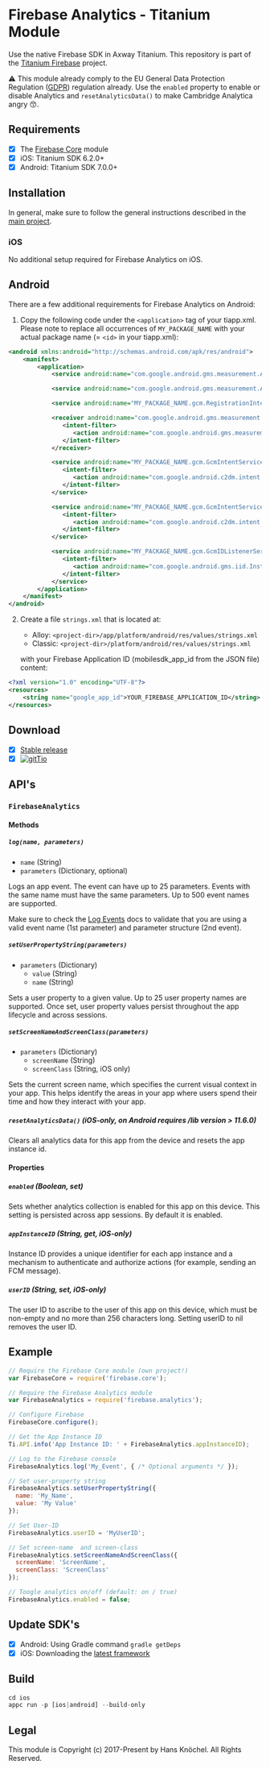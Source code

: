 # Firebase Analytics - Titanium Module
Use the native Firebase SDK in Axway Titanium. This repository is part of the [Titanium Firebase](https://github.com/hansemannn/titanium-firebase) project.

⚠️ This module already comply to the EU General Data Protection Regulation ([GDPR](https://www.eugdpr.org/)) regulation already.
Use the `enabled` property to enable or disable Analytics and `resetAnalyticsData()` to make Cambridge Analytica angry 😙.

## Requirements
- [x] The [Firebase Core](https://github.com/hansemannn/titanium-firebase-core) module
- [x] iOS: Titanium SDK 6.2.0+
- [x] Android: Titanium SDK 7.0.0+

## Installation

In general, make sure to follow the general instructions described in the [main project](https://github.com/hansemannn/titanium-firebase/blob/master/README.md#️-android-note).

### iOS

No additional setup required for Firebase Analytics on iOS.

## Android

There are a few additional requirements for Firebase Analytics on Android:

1. Copy the following code under the `<application>` tag of your tiapp.xml. Please note to replace
all occurrences of `MY_PACKAGE_NAME` with your actual package name (= `<id>` in your tiapp.xml):

```xml
<android xmlns:android="http://schemas.android.com/apk/res/android">
	<manifest>
		<application>
			<service android:name="com.google.android.gms.measurement.AppMeasurementService" android:enabled="true" android:exported="false" />

			<service android:name="com.google.android.gms.measurement.AppMeasurementJobService" android:permission="android.permission.BIND_JOB_SERVICE" android:enabled="true" android:exported="false" />

			<service android:name="MY_PACKAGE_NAME.gcm.RegistrationIntentService" android:exported="false" />

			<receiver android:name="com.google.android.gms.measurement.AppMeasurementReceiver" android:enabled="true">
			   <intent-filter>
				  <action android:name="com.google.android.gms.measurement.UPLOAD" />
			   </intent-filter>
			</receiver>  

			<service android:name="MY_PACKAGE_NAME.gcm.GcmIntentService" android:exported="false">
			   <intent-filter>
				  <action android:name="com.google.android.c2dm.intent.RECEIVE" />
			   </intent-filter>
			</service>

			<service android:name="MY_PACKAGE_NAME.gcm.GcmIntentService" android:exported="false">
			   <intent-filter>
				  <action android:name="com.google.android.c2dm.intent.SEND" />
			   </intent-filter>
			</service>

			<service android:name="MY_PACKAGE_NAME.gcm.GcmIDListenerService" android:exported="false">
			   <intent-filter>
				  <action android:name="com.google.android.gms.iid.InstanceID" />
			   </intent-filter>
			</service>
		</application>
	</manifest>
</android>   
```

2. Create a file `strings.xml` that is located at:
   - Alloy: `<project-dir>/app/platform/android/res/values/strings.xml`
   - Classic: `<project-dir>/platform/android/res/values/strings.xml`

   with your Firebase Application ID (mobilesdk_app_id from the JSON file) content:
```xml
<?xml version="1.0" encoding="UTF-8"?>
<resources>
	<string name="google_app_id">YOUR_FIREBASE_APPLICATION_ID</string>
</resources>
```

## Download
- [x] [Stable release](https://github.com/hansemannn/titanium-firebase-analytics/releases)
- [x] [![gitTio](http://hans-knoechel.de/shields/shield-gittio.svg?v2)](http://gitt.io/component/firebase.analytics)

## API's

### `FirebaseAnalytics`

#### Methods

##### `log(name, parameters)`
  - `name` (String)
  - `parameters` (Dictionary, optional)

Logs an app event. The event can have up to 25 parameters. Events with the same name must
have the same parameters. Up to 500 event names are supported.

Make sure to check the [Log Events](https://firebase.google.com/docs/analytics/android/events) docs to validate
  that you are using a valid event name (1st parameter) and parameter structure (2nd event).

##### `setUserPropertyString(parameters)`
  - `parameters` (Dictionary)
    - `value` (String)
    - `name` (String)

Sets a user property to a given value. Up to 25 user property names are supported. Once set, user
property values persist throughout the app lifecycle and across sessions.

##### `setScreenNameAndScreenClass(parameters)`
  - `parameters` (Dictionary)
    - `screenName` (String)
    - `screenClass` (String, iOS only)

Sets the current screen name, which specifies the current visual context in your app. This helps identify
the areas in your app where users spend their time and how they interact with your app.


##### `resetAnalyticsData()` (iOS-only, on  Android requires /lib version > 11.6.0)

Clears all analytics data for this app from the device and resets the app instance id.

#### Properties

##### `enabled` (Boolean, set)

Sets whether analytics collection is enabled for this app on this device. This setting is persisted across
app sessions. By default it is enabled.

##### `appInstanceID` (String, get, iOS-only)

Instance ID provides a unique identifier for each app instance and a mechanism to authenticate and authorize
actions (for example, sending an FCM message).

##### `userID` (String, set, iOS-only)

The user ID to ascribe to the user of this app on this device, which must be
non-empty and no more than 256 characters long. Setting userID to nil removes the user ID.

## Example
```js
// Require the Firebase Core module (own project!)
var FirebaseCore = require('firebase.core');

// Require the Firebase Analytics module
var FirebaseAnalytics = require('firebase.analytics');

// Configure Firebase
FirebaseCore.configure();

// Get the App Instance ID
Ti.API.info('App Instance ID: ' + FirebaseAnalytics.appInstanceID);

// Log to the Firebase console
FirebaseAnalytics.log('My_Event', { /* Optional arguments */ });

// Set user-property string
FirebaseAnalytics.setUserPropertyString({
  name: 'My_Name',
  value: 'My Value'
});

// Set User-ID
FirebaseAnalytics.userID = 'MyUserID';

// Set screen-name  and screen-class
FirebaseAnalytics.setScreenNameAndScreenClass({
  screenName: 'ScreenName',
  screenClass: 'ScreenClass'
});

// Toogle analytics on/off (default: on / true)
FirebaseAnalytics.enabled = false;
```

## Update SDK's

- [x] Android: Using Gradle command `gradle getDeps`
- [x] iOS: Downloading the [latest framework](https://firebase.google.com/download/ios)

## Build

```js
cd ios
appc run -p [ios|android] --build-only
```

## Legal

This module is Copyright (c) 2017-Present by Hans Knöchel. All Rights Reserved.
